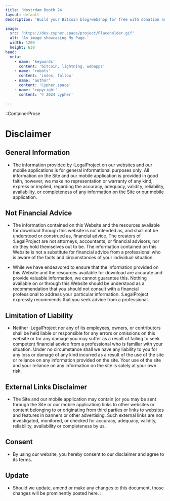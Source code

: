 ```yaml
---
title: 'Nostrdam Booth 24'
layout: default
description: 'Build your Bitcoin blog/webshop for free with donation and checkout tools.'

image:
  src: 'https://dev.cypher.space/project/Placeholder.gif'
  alt: 'An image showcasing My Page.'
  width: 1200
  height: 630
head:
  meta:
    - name: 'keywords'
      content: 'bitcoin, lightning, webapps'
    - name: 'robots'
      content: 'index, follow'
    - name: 'author'
      content: 'Cypher.space'
    - name: 'copyright'
      content: '© 2024 cypher'

---
```



::ContainerProse
# Disclaimer

## General Information

- The information provided by :LegalProject on our websites and our mobile applications is for general informational purposes only. All information on the Site and our mobile application is provided in good faith, however, we make no representation or warranty of any kind, express or implied, regarding the accuracy, adequacy, validity, reliability, availability, or completeness of any information on the Site or our mobile application.

## Not Financial Advice

- The information contained on this Website and the resources available for download through this website is not intended as, and shall not be understood or construed as, financial advice. The creators of :LegalProject are not attorneys, accountants, or financial advisors, nor do they hold themselves out to be. The information contained on this Website is not a substitute for financial advice from a professional who is aware of the facts and circumstances of your individual situation.

- While we have endeavored to ensure that the information provided on this Website and the resources available for download are accurate and provide valuable information, we cannot guarantee this. Nothing available on or through this Website should be understood as a recommendation that you should not consult with a financial professional to address your particular information. :LegalProject expressly recommends that you seek advice from a professional.

## Limitation of Liability

- Neither :LegalProject nor any of its employees, owners, or contributors shall be held liable or responsible for any errors or omissions on this website or for any damage you may suffer as a result of failing to seek competent financial advice from a professional who is familiar with your situation. Under no circumstance shall we have any liability to you for any loss or damage of any kind incurred as a result of the use of the site or reliance on any information provided on the site. Your use of the site and your reliance on any information on the site is solely at your own risk.

## External Links Disclaimer

- The Site and our mobile application may contain (or you may be sent through the Site or our mobile application) links to other websites or content belonging to or originating from third parties or links to websites and features in banners or other advertising. Such external links are not investigated, monitored, or checked for accuracy, adequacy, validity, reliability, availability or completeness by us.

## Consent

- By using our website, you hereby consent to our disclaimer and agree to its terms.

## Update

- Should we update, amend or make any changes to this document, those changes will be prominently posted here.
::